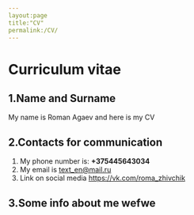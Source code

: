 ```yaml
---
layout:page
title:"CV"
permalink:/CV/
---
```



# Curriculum vitae

## 1.**Name** and **Surname**

My name is Roman Agaev and here is my CV

## 2.**Contacts for communication**

1. My phone number is: **+375445643034**
2. My email is <text_en@mail.ru>
3. Link on social media <https://vk.com/roma_zhivchik>

## 3.Some info about me wefwe

